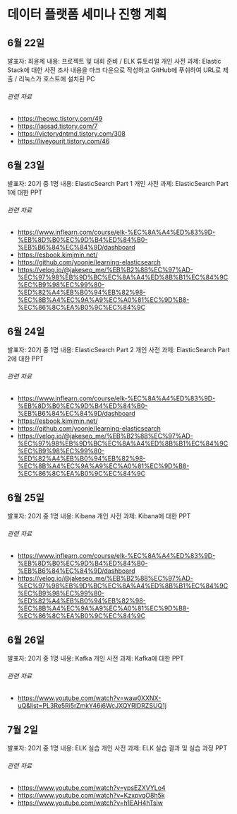 ﻿# 데이터 플랫폼 세미나 진행 계획

## 6월 22일
발표자: 최윤제
내용: 프로젝트 및 대회 준비 / ELK 튜토리얼
개인 사전 과제: Elastic Stack에 대한 사전 조사 내용을 마크 다운으로 작성하고 GitHub에 푸쉬하여 URL로 제출 / 리눅스가 호스트에 설치된 PC
###### 관련 자료
- https://heowc.tistory.com/49
- https://iassad.tistory.com/7
- https://victorydntmd.tistory.com/308
- https://liveyourit.tistory.com/46


## 6월 23일
발표자: 20기 중 1명
내용: ElasticSearch Part 1
개인 사전 과제: ElasticSearch Part 1에 대한 PPT
###### 관련 자료
- https://www.inflearn.com/course/elk-%EC%8A%A4%ED%83%9D-%EB%8D%B0%EC%9D%B4%ED%84%B0-%EB%B6%84%EC%84%9D/dashboard
- https://esbook.kimjmin.net/
- https://github.com/yoonje/learning-elasticsearch
- https://velog.io/@jakeseo_me/%EB%B2%88%EC%97%AD-%EC%97%98%EB%9D%BC%EC%8A%A4%ED%8B%B1%EC%84%9C%EC%B9%98%EC%99%80-%ED%82%A4%EB%B0%94%EB%82%98-%EC%8B%A4%EC%9A%A9%EC%A0%81%EC%9D%B8-%EC%86%8C%EA%B0%9C%EC%84%9C


## 6월 24일
발표자: 20기 중 1명
내용: ElasticSearch Part 2
개인 사전 과제: ElasticSearch Part 2에 대한 PPT
###### 관련 자료
- https://www.inflearn.com/course/elk-%EC%8A%A4%ED%83%9D-%EB%8D%B0%EC%9D%B4%ED%84%B0-%EB%B6%84%EC%84%9D/dashboard
- https://esbook.kimjmin.net/
- https://github.com/yoonje/learning-elasticsearch
- https://velog.io/@jakeseo_me/%EB%B2%88%EC%97%AD-%EC%97%98%EB%9D%BC%EC%8A%A4%ED%8B%B1%EC%84%9C%EC%B9%98%EC%99%80-%ED%82%A4%EB%B0%94%EB%82%98-%EC%8B%A4%EC%9A%A9%EC%A0%81%EC%9D%B8-%EC%86%8C%EA%B0%9C%EC%84%9C


## 6월 25일
발표자: 20기 중 1명
내용: Kibana
개인 사전 과제: Kibana에 대한 PPT
###### 관련 자료
- https://www.inflearn.com/course/elk-%EC%8A%A4%ED%83%9D-%EB%8D%B0%EC%9D%B4%ED%84%B0-%EB%B6%84%EC%84%9D/dashboard
- https://velog.io/@jakeseo_me/%EB%B2%88%EC%97%AD-%EC%97%98%EB%9D%BC%EC%8A%A4%ED%8B%B1%EC%84%9C%EC%B9%98%EC%99%80-%ED%82%A4%EB%B0%94%EB%82%98-%EC%8B%A4%EC%9A%A9%EC%A0%81%EC%9D%B8-%EC%86%8C%EA%B0%9C%EC%84%9C


## 6월 26일
발표자: 20기 중 1명
내용: Kafka
개인 사전 과제: Kafka에 대한 PPT
###### 관련 자료
- https://www.youtube.com/watch?v=waw0XXNX-uQ&list=PL3Re5Ri5rZmkY46j6WcJXQYRlDRZSUQ1j


## 7월 2일
발표자: 20기 중 1명
내용: ELK 실습
개인 사전 과제: ELK 실습 결과 및 실습 과정 PPT
###### 관련 자료
- https://www.youtube.com/watch?v=ypsEZXVYLo4
- https://www.youtube.com/watch?v=KzxpvgO8h5k
- https://www.youtube.com/watch?v=h1EAH4hTsiw